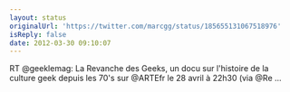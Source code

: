 ```yaml
---
layout: status
originalUrl: 'https://twitter.com/marcgg/status/185655131067518976'
isReply: false
date: 2012-03-30 09:10:07
---
```


RT @geeklemag: La Revanche des Geeks, un docu sur l'histoire de la culture geek depuis les 70's sur @ARTEfr le 28 avril à 22h30 (via @Re ...
